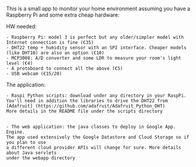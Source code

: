 This is a small app to monitor your home environment assuming you have a Raspberry Pi and some extra cheap hardware:

HW needed:

	- Raspberry Pi: model 3 is perfect but any older/simpler model with Internet connection is fine (€35)
	- DHT22 temp + humidity sensor with an SPI interface. Cheaper models (like DHT10) are also an option (€10)
	- MCP3008: A/D converter and some LDR to measure your room's light level (€4)
	- A protoboard to connect all the above (€5)
	- USB webcam (€15/20)
	
	
The application:

	- Raspi Python scripts: download under any directory in your RaspPi.
	You'll need in addition the libraries to drive the DHT22 from [Adafruit] (https://github.com/adafruit/Adafruit_Python_DHT)
	More details in the README file under the scripts directory
		
		
	- The web application: the java classes to deploy in Google App. Engine.
	The app used extensively the Google Datastore and Cloud Storage so if you plan to use
	a different cloud provider APIs will change for sure. More details about Java servlets
	under the webapp directory
